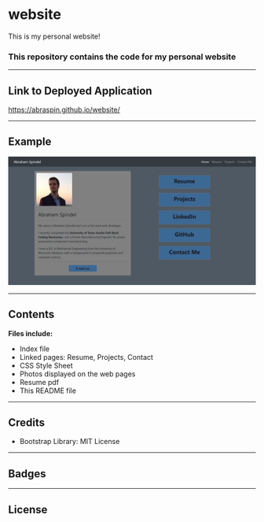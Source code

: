 # website
This is my personal website!

### This repository contains the code for my personal website

---


## Link to Deployed Application

https://abraspin.github.io/website/

---

## Example


![Screenshot of deployed app](./assets/images/Bio-Home-Snip.png)


---

## Contents
**Files include:**
* Index file
* Linked pages: Resume, Projects, Contact
* CSS Style Sheet
* Photos displayed on the web pages
* Resume pdf
* This README file

---

## Credits
* Bootstrap Library: MIT License
---

## Badges

---

## License
